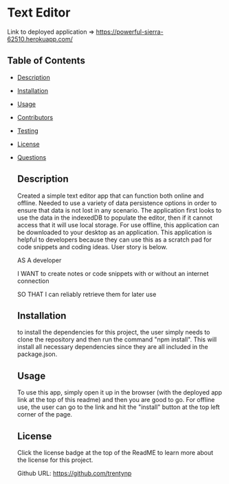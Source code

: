 # Text Editor

Link to deployed application => https://powerful-sierra-62510.herokuapp.com/

## Table of Contents

- [Description](#description)

- [Installation](#installation)

- [Usage](#usage)

- [Contributors](#contributors)

- [Testing](#testing)

- [License](#license)

- [Questions](#questions)

  ## Description

  Created a simple text editor app that can function both online and offline. Needed to use a variety of data persistence options in order to ensure that data is not lost in any scenario. The application first looks to use the data in the indexedDB to populate the editor, then if it cannot access that it will use local storage. For use offline, this application can be downloaded to your desktop as an application. This application is helpful to developers because they can use this as a scratch pad for code snippets and coding ideas. User story is below.

  AS A developer

  I WANT to create notes or code snippets with or without an internet connection

  SO THAT I can reliably retrieve them for later use

  ## Installation

  to install the dependencies for this project, the user simply needs to clone the repository and then run the command "npm install". This will install all necessary dependencies since they are all included in the package.json.

  ## Usage

  To use this app, simply open it up in the browser (with the deployed app link at the top of this readme) and then you are good to go. For offline use, the user can go to the link and hit the "install" button at the top left corner of the page.

  ## License

  Click the license badge at the top of the ReadME to learn more about the license for this project.

  Github URL: https://github.com/trentynp
